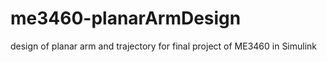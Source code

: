 # me3460-planarArmDesign
design of planar arm and trajectory for final project of ME3460 in Simulink
